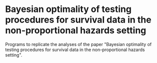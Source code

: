 # Bayesian optimality of testing procedures for survival data in the non-proportional hazards setting
Programs to replicate the analyses of the paper "Bayesian optimality of testing procedures for survival data in the non-proportional hazards setting".
